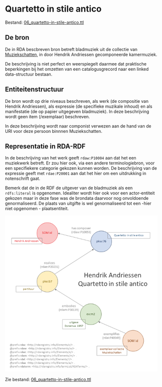 # Quartetto in stile antico

Bestand: [06_quartetto-in-stile-antico.ttl](06_quartetto-in-stile-antico.ttl)

## De bron

De in RDA bescbreven bron betreft bladmuziek uit de collectie van [Muziekschatten](https://www.muziekschatten.nl/compositie?uri=https://data.muziekschatten.nl/som/24793), in door Hendrik Andriessen gecomponeerde kamermuziek.

De beschrijving is niet perfect en weerspiegelt daarmee dat praktische beperkingen bij het omzetten van een catalogusgrecord naar een linked data-structuur bestaan.


## Entiteitenstructuur

De bron wordt op drie niveaus beschreven, als werk (de compositie van Hendrik Andriessen), als expressie (de specifieke muzikale inhoud) en als manifestatie (de op papier uitgegeven bladmuziek). In deze beschrijving wordt geen item (/exemplaar) beschreven.

In deze beschrijving wordt naar componist verwezen aan de hand van de URI voor deze persoon binnnen Muziekschatten. 


## Representatie in RDA-RDF

In de beschrijving van het werk geeft `rdaw:P10004` aan dat het een muziekwerk betreft. Er zou hier ook, via een andere terminologiebron, voor een specifiekere categorie gekozen kunnen worden. De beschrijving van de expressie geeft met `rdae:P20001` aan dat het hier om een uitdrukking in notenschrift gaat. 

Bemerk dat de in de RDF de uitgever van de bladmuziek als een `rdfs:literal` is opgenomen. Idealiter wordt hier ook voor een actor-entiteit gekozen maar in deze fase was de brondata daarvoor nog onvoldoende genormaliseerd. De plaats van uitgifte is wel genormaliseerd tot een -hier niet opgenomen - plaatsentiteit.

![Visualisatie Structuur](../../assets/pk-net_vb-6_rda-rdf_visualisaties.png)



Zie bestand: [06_quartetto-in-stile-antico.ttl](06_quartetto-in-stile-antico.ttl)
